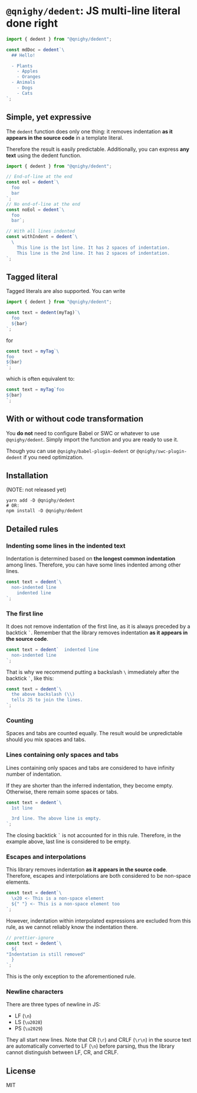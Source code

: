 # `@qnighy/dedent`: JS multi-line literal done right

```javascript
import { dedent } from "@qnighy/dedent";

const mdDoc = dedent`\
  ## Hello!

  - Plants
    - Apples
    - Oranges
  - Animals
    - Dogs
    - Cats
`;
```

## Simple, yet expressive

The `dedent` function does only one thing: it removes indentation **as it appears in the source code**
in a template literal.

Therefore the result is easily predictable. Additionally, you can express **any text** using the dedent function.

```javascript
import { dedent } from "@qnighy/dedent";

// End-of-line at the end
const eol = dedent`\
  foo
  bar
`;
// No end-of-line at the end
const noEol = dedent`\
  foo
  bar`;

// With all lines indented
const withIndent = dedent`\
  \
    This line is the 1st line. It has 2 spaces of indentation.
    This line is the 2nd line. It has 2 spaces of indentation.
`;
```

## Tagged literal

Tagged literals are also supported. You can write

```javascript
import { dedent } from "@qnighy/dedent";

const text = dedent(myTag)`\
  foo
  ${bar}
`;
```

for

```javascript
const text = myTag`\
foo
${bar}
`;
```

which is often equivalent to:

```javascript
const text = myTag`foo
${bar}
`;
```

## With or without code transformation

You **do not** need to configure Babel or SWC or whatever to use `@qnighy/dedent`. Simply import the function and you are ready to use it.

Though you can use `@qnighy/babel-plugin-dedent` or `@qnighy/swc-plugin-dedent` if you need optimization.

## Installation

(NOTE: not released yet)

```
yarn add -D @qnighy/dedent
# OR:
npm install -D @qnighy/dedent
```

## Detailed rules

### Indenting some lines in the indented text

Indentation is determined based on **the longest common indentation** among lines. Therefore, you can have some lines indented among other lines.

```javascript
const text = dedent`\
  non-indented line
    indented line
`;
```

### The first line

It does not remove indentation of the first line, as it is always preceded by a backtick <code>`</code>.
Remember that the library removes indentation **as it appears in the source code**.

```javascript
const text = dedent`  indented line
  non-indented line
`;
```

That is why we recommend putting a backslash `\` immediately after the backtick <code>`</code>, like this:

```javascript
const text = dedent`\
  the above backslash (\\)
  tells JS to join the lines.
`;
```

### Counting

Spaces and tabs are counted equally. The result would be unpredictable should you mix spaces and tabs.

### Lines containing only spaces and tabs

Lines containing only spaces and tabs are considered to have infinity number of indentation.

If they are shorter than the inferred indentation, they become empty.
Otherwise, there remain some spaces or tabs.

```javascript
const text = dedent`\
  1st line

  3rd line. The above line is empty.
`;
```

The closing backtick <code>`</code> is not accounted for in this rule. Therefore, in the example above,
last line is considered to be empty.

### Escapes and interpolations

This library removes indentation **as it appears in the source code**.
Therefore, escapes and interpolations are both considered to be non-space elements.

```javascript
const text = dedent`\
  \x20 <- This is a non-space element
  ${" "} <- This is a non-space element too
`;
```

However, indentation within interpolated expressions are excluded from this rule,
as we cannot reliably know the indentation there.

```javascript
// prettier-ignore
const text = dedent`\
  ${
"Indentation is still removed"
  }
`;
```

This is the only exception to the aforementioned rule.

### Newline characters

There are three types of newline in JS:

- LF (`\n`)
- LS (`\u2028`)
- PS (`\u2029`)

They all start new lines. Note that CR (`\r`) and CRLF (`\r\n`) in the source text are automatically converted to LF (`\n`) before parsing, thus the library cannot distinguish between LF, CR, and CRLF.

## License

MIT
